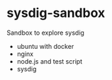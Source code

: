 # sysdig-sandbox
Sandbox to explore sysdig

 - ubuntu with docker
 - nginx
 - node.js and test script
 - sysdig
